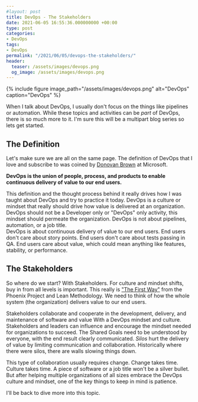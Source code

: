 ```yaml
---
#layout: post
title: DevOps - The Stakeholders
date: 2021-06-05 16:55:36.000000000 +00:00
type: post
categories:
- DevOps
tags:
- DevOps
permalink: "/2021/06/05/devops-the-stakeholders/"
header:
  teaser: /assets/images/devops.png
  og_image: /assets/images/devops.png
---
```


{% include figure image_path="/assets/images/devops.png" alt="DevOps" caption="DevOps" %}

When I talk about DevOps, I usually don't focus on the things like pipelines or automation. While these topics and activities can be _part_ of DevOps, there is so much more to it. I'm sure this will be a multipart blog series so lets get started.

## The Definition

Let's make sure we are all on the same page. The definition of DevOps that I love and subscribe to was coined by [Donovan Brown](https://www.donovanbrown.com/post/what-is-devops) at Microsoft.

**DevOps is the union of people, process, and products to enable continuous delivery of value to our end users.**

This definition and the thought process behind it really drives how I was taught about DevOps and try to practice it today. DevOps is a culture or mindset that really should drive how value is delivered at an organization. DevOps should not be a Developer only or "DevOps" only activity, this mindset should permeate the organization. DevOps is not about pipelines, automation, or a job title.  
DevOps is about continuous delivery of value to our end users. End users don't care about story points. End users don't care about tests passing in QA. End users care about value, which could mean anything like features, stability, or performance.

## The Stakeholders

So where do we start? With Stakeholders. For culture and mindset shifts, buy in from all levels is important. This really is ["The First Way"](https://chris-ayers.com/2020/02/27/shared-focus/) from the Phoenix Project and Lean Methodology. We need to think of how the whole system (the organization) delivers value to our end users.

Stakeholders collaborate and cooperate in the development, delivery, and maintenance of software and value With a DevOps mindset and culture. Stakeholders and leaders can influence and encourage the mindset needed for organizations to succeed. The Shared Goals need to be understood by everyone, with the end result clearly communicated. _Silos_ hurt the delivery of value by limiting communication and collaboration. Historically where there were silos, there are walls slowing things down.

This type of collaboration usually requires change. Change takes time. Culture takes time. A piece of software or a job title won't be a silver bullet. But after helping multiple organizations of all sizes embrace the DevOps culture and mindset, one of the key things to keep in mind is patience.

I'll be back to dive more into this topic.
